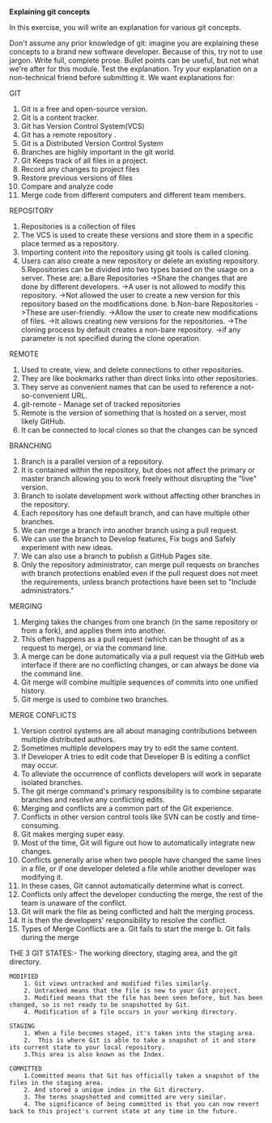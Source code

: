 **Explaining git concepts**

In this exercise, you will write an explanation for various git concepts.

Don't assume any prior knowledge of git: imagine you are explaining these concepts to a brand new software developer. Because of this, try not to use jargon.
Write full, complete prose. Bullet points can be useful, but not what we're after for this module.
Test the explanation. Try your explanation on a non-technical friend before submitting it.
We want explanations for:

GIT

1. Git is a free and open-source version.
2. Git is a content tracker. 
3. Git has Version Control System(VCS) 
4. Git has a remote repository .
5. Git is a Distributed Version Control System
6. Branches are highly important in the git world. 
7. Git Keeps track of all files in a project.
8. Record any changes to project files
9. Restore previous versions of files
10. Compare and analyze code
11. Merge code from different computers and different team members.


REPOSITORY

1. Repositories is a collection of files 
2. The VCS is used to create these versions and store them in a specific place termed as a repository.
3. Importing content into the repository using git tools is called cloning.
4. Users can also create a new repository or delete an existing repository.
5.Repositories can be divided into two types based on the usage on a server. These are:
	a.Bare Repositories
		->Share the changes that are done by different developers.
 		->A user is not allowed to modify this repository.
		->Not allowed the user to create a new version for this repository based on the modifications done.
	b.Non-bare Repositories
		->These are user-friendly.
		->Allow the user to create new modifications of files.
		->It allows creating new versions for the repositories. 
 		->The cloning process by default creates a non-bare repository.
		->if any parameter is not specified during the clone operation.


REMOTE

1. Used to create, view, and delete connections to other repositories.
2. They are like bookmarks rather than direct links into other repositories.
3. They serve as convenient names that can be used to reference a not-so-convenient URL.
4. git-remote - Manage set of tracked repositories
5. Remote is the version of something that is hosted on a server, most likely GitHub. 
6. It can be connected to local clones so that the changes can be synced


BRANCHING

1. Branch is a parallel version of a repository.
2. It is contained within the repository, but does not affect the primary or master branch allowing you to work freely without disrupting the "live" version.
3. Branch to isolate development work without affecting other branches in the repository. 
4. Each repository has one default branch, and can have multiple other branches. 
5. We can merge a branch into another branch using a pull request.
6. We can use the branch to Develop features, Fix bugs and
Safely experiment with new ideas.
7. We can also use a branch to publish a GitHub Pages site.
8. Only the repository administrator, can merge pull requests on branches with branch protections enabled even if the pull request does not meet the requirements, unless branch protections have been set to "Include administrators."

MERGING

1. Merging takes the changes from one branch (in the same repository or from a fork), and applies them into another.
2. This often happens as a pull request (which can be thought of as a request to merge), or via the command line. 
3. A merge can be done automatically via a pull request via the GitHub web interface if there are no conflicting changes, or can always be done via the command line.
4. Git merge will combine multiple sequences of commits into one unified history.
5. Git merge is used to combine two branches.

MERGE CONFLICTS

1. Version control systems are all about managing contributions between multiple distributed authors.
2. Sometimes multiple developers may try to edit the same content.
3. If Developer A tries to edit code that Developer B is editing a conflict may occur.
4. To alleviate the occurrence of conflicts developers will work in separate isolated branches.
5. The git merge command's primary responsibility is to combine separate branches and resolve any conflicting edits.
6. Merging and conflicts are a common part of the Git experience.
7. Conflicts in other version control tools like SVN can be costly and time-consuming.
8. Git makes merging super easy. 
9. Most of the time, Git will figure out how to automatically integrate new changes.
10. Conflicts generally arise when two people have changed the same lines in a file, or if one developer deleted a file while another developer was modifying it.
11. In these cases, Git cannot automatically determine what is correct. 
12. Conflicts only affect the developer conducting the merge, the rest of the team is unaware of the conflict. 
13. Git will mark the file as being conflicted and halt the merging process.
14. It is then the developers' responsibility to resolve the conflict.
15. Types of Merge Conflicts are
	a. Git fails to start the merge
	b. Git fails during the merge


THE 3 GIT STATES:-
    The working directory, staging area, and the git directory.
	
	MODIFIED
		1. Git views untracked and modified files similarly. 
		2. Untracked means that the file is new to your Git project.
		3. Modified means that the file has been seen before, but has been changed, so is not ready to be snapshotted by Git.
		4. Modification of a file occurs in your working directory.

	STAGING
		1. When a file becomes staged, it's taken into the staging area.
		2.  This is where Git is able to take a snapshot of it and store its current state to your local repository.
		3.This area is also known as the Index.

	COMMITTED
		1.Committed means that Git has officially taken a snapshot of the files in the staging area.
		2. And stored a unique index in the Git directory.
		3. The terms snapshotted and committed are very similar. 
		4. The significance of being committed is that you can now revert back to this project's current state at any time in the future.
